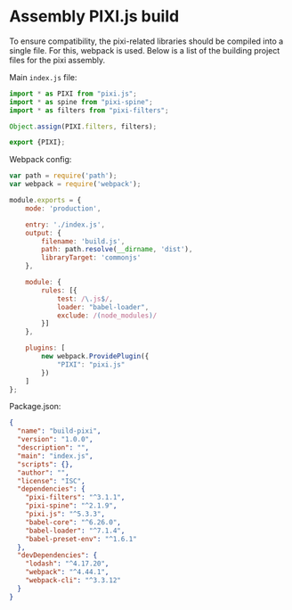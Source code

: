 # Assembly PIXI.js build

To ensure compatibility, the pixi-related libraries should be compiled into a single file. For this, webpack is used. 
Below is a list of the building project files for the pixi assembly.

Main `index.js` file:

```js
import * as PIXI from "pixi.js";
import * as spine from "pixi-spine";
import * as filters from "pixi-filters";

Object.assign(PIXI.filters, filters);

export {PIXI};
```

Webpack config:

```js
var path = require('path');
var webpack = require('webpack');

module.exports = {
    mode: 'production',

    entry: './index.js',
    output: {
        filename: 'build.js',
        path: path.resolve(__dirname, 'dist'),
        libraryTarget: 'commonjs'
    },

    module: {
        rules: [{
            test: /\.js$/,
            loader: "babel-loader",
            exclude: /(node_modules)/
        }]
    },

    plugins: [
        new webpack.ProvidePlugin({
            "PIXI": "pixi.js"
        })
    ]
};
```

Package.json:

```json
{
  "name": "build-pixi",
  "version": "1.0.0",
  "description": "",
  "main": "index.js",
  "scripts": {},
  "author": "",
  "license": "ISC",
  "dependencies": {
    "pixi-filters": "^3.1.1",
    "pixi-spine": "^2.1.9",
    "pixi.js": "^5.3.3",
    "babel-core": "^6.26.0",
    "babel-loader": "^7.1.4",
    "babel-preset-env": "^1.6.1"
  },
  "devDependencies": {
    "lodash": "^4.17.20",
    "webpack": "^4.44.1",
    "webpack-cli": "^3.3.12"
  }
}
```